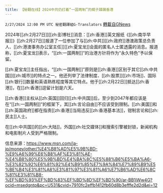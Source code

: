 ```yaml
---
title: 【秘翻在线】2024中共仍打着“一国两制”的幌子蹂躏香港
---
```

`2/27/2024 12:00 PM UTC 秘密翻譯組G-Translators` [轉載自GNews](https://gnews.org/articles/2345429)

2024年[[zh:2月27日]][[zh:彭博社]]消息：[[zh:香港]]英文报纸《[[zh:南华早报]]》[[zh:2月27日]]报道了一位参加了与[[zh:中共]][[zh:政府]]港澳政策总负责人、[[zh:港澳事务办公室主任]][[zh:夏宝龙]]会面的匿名人士匿透露的消息。报道称，[[zh:夏宝龙]]表示，“[[zh:一国两制]]”的治港方针将作为“永久特色”予以保留。

[[zh:夏宝龙]]主任指出，“[[zh:一国两制]]”原则是[[zh:香港]]区别于其它[[zh:中共国]][[zh:城市]]的特点之一。他还列举了法律制度、[[zh:股票]][[zh:市场]]、国际[[zh:银行]]数量和英语熟练程度等其它特点。他于[[zh:2月22日]]抵达[[zh:香港]]，在[[zh:香港]]逗留计划是六天。

[[zh:香港]]主权从[[zh:英国]]回归[[zh:中共国]]后，至少到2047年都应该是在“[[zh:一国两制]]”的框架下，其[[zh:言论自由]]不应该受到限制。[[zh:美国]]和[[zh:英国政府]]都在指责[[zh:香港]]当局违反[[zh:香港基本法]]，钳制言论和[[zh:民主]]人士。

在[[zh:中共国]]的[[zh:大陆]]，外国[[zh:社交媒体]]和搜索引擎被封锁，新闻机构和电影制片人受到严格限制。

信息来源：https://www.msn.com/ja-jp/money/other/%E4%B8%AD%E5%9B%BD-%E9%A6%99%E6%B8%AF%E3%81%AE-%E4%B8%80%E5%9B%BD%E4%BA%8C%E5%88%B6%E5%BA%A6-%E3%82%92%E6%81%92%E4%B9%85%E7%9A%84%E7%89%B9%E5%BE%B4%E3%81%A8%E3%81%97%E3%81%A6%E7%B6%AD%E6%8C%81%E3%81%B8-%EF%BD%93%EF%BD%83%EF%BD%8D%EF%BD%90/ar-BB1iWw4G?ocid=msedgntp&pc=U531&cvid=7910fc2effb1412fb60d8b3efffe2d2d&ei=12
